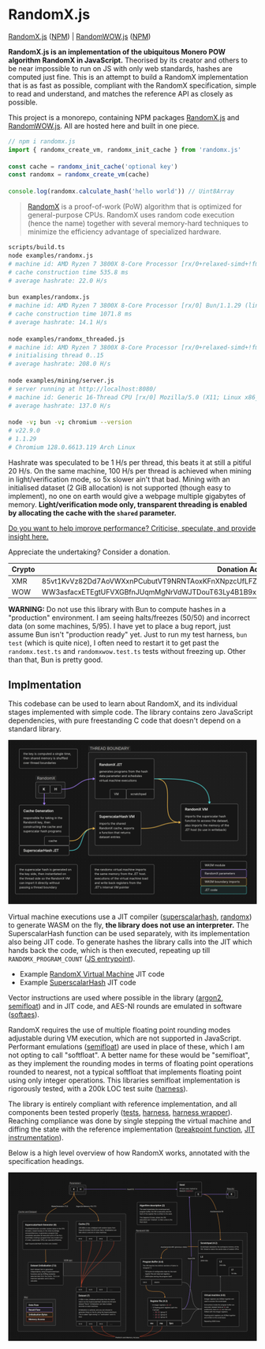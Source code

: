 # RandomX.js

[RandomX.js](https://github.com/l1mey112/randomx.js) ([NPM](https://www.npmjs.com/package/randomx.js)) | [RandomWOW.js](https://github.com/l1mey112/randomx.js) ([NPM](https://www.npmjs.com/package/randomwow.js))

**RandomX.js is an implementation of the ubiquitous Monero POW algorithm RandomX in JavaScript.** Theorised by its creator and others to be near impossible to run on JS with only web standards, hashes are computed just fine. This is an attempt to build a RandomX implementation that is as fast as possible, compliant with the RandomX specification, simple to read and understand, and matches the reference API as closely as possible.

This project is a monorepo, containing NPM packages [RandomX.js](https://www.npmjs.com/package/randomx.js) and [RandomWOW.js](https://www.npmjs.com/package/randomwow.js). All are hosted here and built in one piece.

```ts
// npm i randomx.js
import { randomx_create_vm, randomx_init_cache } from 'randomx.js'

const cache = randomx_init_cache('optional key')
const randomx = randomx_create_vm(cache)

console.log(randomx.calculate_hash('hello world')) // Uint8Array
```

> [RandomX](https://github.com/tevador/RandomX) is a proof-of-work (PoW) algorithm that is optimized for general-purpose CPUs. RandomX uses random code execution (hence the name) together with several memory-hard techniques to minimize the efficiency advantage of specialized hardware.

```bash
scripts/build.ts
node examples/randomx.js
# machine id: AMD Ryzen 7 3800X 8-Core Processor [rx/0+relaxed-simd+!fma] Node.js/v22.9.0 (linux x64)
# cache construction time 535.8 ms
# average hashrate: 22.0 H/s

bun examples/randomx.js
# machine id: AMD Ryzen 7 3800X 8-Core Processor [rx/0] Bun/1.1.29 (linux x64)
# cache construction time 1071.8 ms
# average hashrate: 14.1 H/s

node examples/randomx_threaded.js
# machine id: AMD Ryzen 7 3800X 8-Core Processor [rx/0+relaxed-simd+!fma] Node.js/v22.9.0 (linux x64)
# initialising thread 0..15
# average hashrate: 208.0 H/s

node examples/mining/server.js
# server running at http://localhost:8080/
# machine id: Generic 16-Thread CPU [rx/0] Mozilla/5.0 (X11; Linux x86_64; rv:128.0) Gecko/20100101 Firefox/128.0
# average hashrate: 137.0 H/s

node -v; bun -v; chromium --version
# v22.9.0
# 1.1.29
# Chromium 128.0.6613.119 Arch Linux
```

Hashrate was speculated to be 1 H/s per thread, this beats it at still a pitiful 20 H/s. On the same machine, 100 H/s per thread is achieved when mining in light/verification mode, so 5x slower ain't that bad. Mining with an initialised dataset (2 GiB allocation) is not supported (though easy to implement), no one on earth would give a webpage multiple gigabytes of memory. **Light/verification mode only, transparent threading is enabled by allocating the cache with the `shared` parameter.**

[Do you want to help improve performance? Criticise, speculate, and provide insight here.](https://github.com/l1mey112/randomx.js/issues/1)

Appreciate the undertaking? Consider a donation.

| Crypto  | Donation Address |
| ------------- | ------------- |
| XMR  | 85vt1KvVz82Dd7AoVWXxnPCubutVT9NRNTAoxKFnXNpzcUfLFZ7rBtjbxonPTD5roE998XczLAoCrUD7tPS84AUQ8cZXHRM |
| WOW  | WW3asfacxETEgtUFVXGBfnJUqmMgNrVdWJTDouT63Ly4B1B9xiqj2g6bDPS8jZNn6pXY5pj4dnmTtL1gLRTAxXwz1LQhsua1R |

**WARNING:** Do not use this library with Bun to compute hashes in a "production" environment. I am seeing halts/freezes (50/50) and incorrect data (on some machines, 5/95). I have yet to place a bug report, just assume Bun isn't "production ready" yet. Just to run my test harness, `bun test` (which is quite nice), I often need to restart it to get past the `randomx.test.ts` and `randomxwow.test.ts` tests without freezing up. Other than that, Bun is pretty good.

## Implmentation

This codebase can be used to learn about RandomX, and its individual stages implemented with simple code. The library contains zero JavaScript dependencies, with pure freestanding C code that doesn't depend on a standard library.

![RandomX.js high level overview](media/overview.png)

Virtual machine executions use a JIT compiler ([superscalarhash](src/jit/jit_ssh.c), [randomx](src/jit/jit_vm.c)) to generate WASM on the fly, **the library does not use an interpreter.** The SuperscalarHash function can be used separately, with its implementation also being JIT code. To generate hashes the library calls into the JIT which hands back the code, which is then executed, repeating up till `RANDOMX_PROGRAM_COUNT` ([JS entrypoint](src/vm/vm.ts)).

- Example [RandomX Virtual Machine](media/randomx.wat) JIT code
- Example [SuperscalarHash](media/superscalarhash.wat) JIT code

Vector instructions are used where possible in the library ([argon2](src/argon2fill/argon2fill_v128.c), [semifloat](src/jit/stubs/semifloat.c)) and in JIT code, and AES-NI rounds are emulated in software ([softaes](src/aes/softaes.c)).

RandomX requires the use of multiple floating point rounding modes adjustable during VM execution, which are not supported in JavaScript. Performant emulations ([semifloat](src/jit/stubs/semifloat.c)) are used in place of these, which I am not opting to call "softfloat". A better name for these would be "semifloat", as they implement the rounding modes in terms of floating point operations rounded to nearest, not a typical softfloat that implements floating point using only integer operations. This libraries semifloat implementation is rigorously tested, with a 200k LOC test suite ([harness](tests/semifloat/semifloat_test.c)).

The library is entirely compliant with reference implementation, and all components been tested properly ([tests](tests), [harness](tests/harness.c), [harness wrapper](tests/harness.ts)). Reaching compliance was done by single stepping the virtual machine and diffing the state with the reference implementation ([breakpoint function](src/vm/vm.c), [JIT instrumentation](src/jit/jit_vm_inst.c)).

Below is a high level overview of how RandomX works, annotated with the specification headings.

![RandomX high level overview](media/randomx_overview.png)
